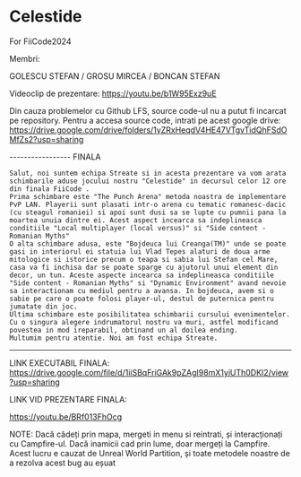 # Celestide
For FiiCode2024

Membri:

GOLESCU STEFAN /
GROSU MIRCEA /
BONCAN STEFAN

Videoclip de prezentare:
https://youtu.be/b1W95Exz9uE

Din cauza problemelor cu Github LFS, source code-ul nu a putut fi incarcat pe repository.
Pentru a accesa source code, intrati pe acest google drive: https://drive.google.com/drive/folders/1yZRxHeqdV4HE47VTgvTidQhFSdOMfZs2?usp=sharing


----------------- FINALA


	Salut, noi suntem echipa Streate si in acesta prezentare va vom arata schimbarile aduse jocului nostru "Celestide" in decursul celor 12 ore din finala FiiCode .
	Prima schimbare este "The Punch Arena" metoda noastra de implementare PvP LAN. Playerii sunt plasati intr-o arena cu tematic romanesc-dacic (cu steagul romaniei) si apoi sunt dusi sa se lupte cu pumnii pana la moartea unuia dintre ei. Acest aspect incearca sa indeplineasca conditiile "Local multiplayer (local versus)" si "Side content - Romanian Myths"
	O alta schimbare adusa, este "Bojdeuca lui Creanga(TM)" unde se poate gasi in interiorul ei statuia lui Vlad Tepes alaturi de doua arme mitologice si istorice precum o teapa si sabia lui Stefan cel Mare, casa va fi inchisa dar se poate sparge cu ajutorul unui element din decor, un tun. Aceste aspecte incearca sa indeplineasca conditiile "Side content - Romanian Myths" si "Dynamic Environment" avand nevoie sa interactionam cu mediul pentru a avansa. In bojdeuca, avem si o sabie pe care o poate folosi player-ul, destul de puternica pentru jumatate din joc.
	Ultima schimbare este posibilitatea schimbarii cursului evenimentelor. Cu o singura alegere indrumatorul nostru va muri, astfel modificand povestea in mod ireparabil, obtinand un al doilea ending.
	Multumim pentru atentie. Noi am fost echipa Streate.



 --------------------------------

LINK EXECUTABIL FINALA: https://drive.google.com/file/d/1iiSBqFriGAk9pZAgI98mX1yiUTh0DKI2/view?usp=sharing

LINK VID PREZENTARE FINALA:

https://youtu.be/BRf013FhOcg

NOTE: Dacă cădeți prin mapa, mergeti in menu si reintrati, și interacționați cu Campfire-ul. Dacă inamicii cad prin lume, doar mergeți la Campfire. Acest lucru e cauzat de Unreal World Partition, și toate metodele noastre de a rezolva acest bug au eșuat


